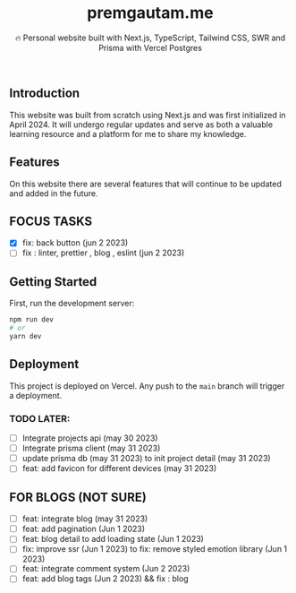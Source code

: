 <div align="center">
  <h1>premgautam.me</h1>
  <p>🔥 Personal website built with Next.js, TypeScript, Tailwind CSS, SWR and Prisma with Vercel Postgres</p>
</div>

<br />

## Introduction

This website was built from scratch using Next.js and was first initialized in April 2024. It will undergo regular updates and serve as both a valuable learning resource and a platform for me to share my knowledge.

## Features

On this website there are several features that will continue to be updated and added in the future.

## FOCUS TASKS

- [x] fix: back button (jun 2 2023)
- [ ] fix : linter, prettier , blog , eslint (jun 2 2023)

## Getting Started

First, run the development server:

```bash
npm run dev
# or
yarn dev
```

## Deployment

This project is deployed on Vercel. Any push to the `main` branch will trigger a deployment.

### TODO LATER:

- [ ] Integrate projects api (may 30 2023)
- [ ] Integrate prisma client (may 31 2023)
- [ ] update prisma db (may 31 2023) to init project detail (may 31 2023)
- [ ] feat: add favicon for different devices (may 31 2023)

## FOR BLOGS (NOT SURE)

- [ ] feat: integrate blog (may 31 2023)
- [ ] feat: add pagination (Jun 1 2023)
- [ ] feat: blog detail to add loading state (Jun 1 2023)
- [ ] fix: improve ssr (Jun 1 2023) to fix: remove styled emotion library (Jun 1 2023)
- [ ] feat: integrate comment system (Jun 2 2023)
- [ ] feat: add blog tags (Jun 2 2023) && fix : blog
